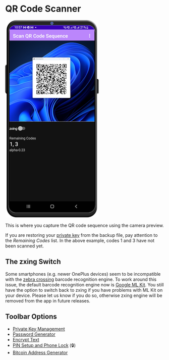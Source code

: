# QR Code Scanner
![QR Code Scanner](/readme_images/scan2.png)

This is where you capture the QR code sequence using the camera preview. 

If you are restoring your [private key](./key_import.md) from the backup file, pay attention to the *Remaining Codes* list. In the above example, codes 1 and 3 have not been scanned yet.

## The zxing Switch
Some smartphones (e.g. newer OnePlus devices) seem to be incompatible with the [zebra crossing](https://github.com/zxing/zxing) barcode recognition engine. To work around this issue, the default barcode recognition engine now is [Google ML Kit](https://developers.google.com/ml-kit). You still have the option to switch back to zxing if you have problems with ML Kit on your device. Please let us know if you do so, otherwise zxing engine will be removed from the app in future releases. 

## Toolbar Options
- [Private Key Management](key_management.md)
- [Password Generator](password_generator.md)
- [Encrypt Text](encrypt_text.md)
- [PIN Setup and Phone Lock](pin_setup.md) (🔒)
- [Bitcoin Address Generator](crypto_address_generator.md)